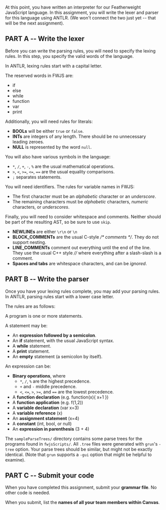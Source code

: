 At this point, you have written an interpreter for our Featherweight JavaScript language. In this assignment, you will write the lexer and parser for this language using ANTLR. (We won't connect the two just yet -- that will be the next assignment).


## PART A -- Write the lexer

Before you can write the parsing rules, you will need to specify the lexing rules.  In this step, you specify the valid words of the language.

In ANTLR, lexing rules start with a capital letter.

The reserved words in FWJS are:

* if
* else
* while
* function
* var
* print

Additionally, you will need rules for literals:

* **BOOLs** will be either `true` or `false`.
* **INTs** are integers of any length.  There should be no unnecessary leading zeroes.
* **NULL** is represented by the word `null`.

You will also have various symbols in the language:

* `*`, `/`, `+`, `-`, `%` are the usual mathematical operations.
* `>`, `<`, `>=`, `<=`, `==` are the usual equality comparisons.
* `;` separates statements.

You will need identifiers.  The rules for variable names in FWJS:

* The first character must be an _alphabetic_ character or an _underscore_.
* The remaining characters must be _alphabetic_ characters, _numeric_ characters, or _underscores_.

Finally, you will need to consider whitespace and comments.
Neither should be part of the resulting AST, so be sure to use `skip`.

* **NEWLINEs** are either `\r\n` or `\n`
* **BLOCK_COMMENTs** are the usual C-style _/* comments */_.  They do not support nesting.
* **LINE_COMMENTs** comment out everything until the end of the line.  They use the usual C++ style _//_ where everything after a slash-slash is a comment.
* **Spaces and tabs** are whitespace characters, and can be _ignored_.


## PART B -- Write the parser

Once you have your lexing rules complete, you may add your parsing rules. In ANTLR, parsing rules start with a lower case letter.

The rules are as follows:

A program is one or more statements.

A statement may be:

* An **expression followed by a semicolon**.
* An **if** statement, with the usual JavaScript syntax.
* A **while** statement.
* A **print** statement.
* An **empty** statement (a semicolon by itself).

An expression can be:

* **Binary operations**, where
    - `*`, `/`, `%` are the highest precedence.
    - `+` and `-` middle precedence.
    - `<`, `<=`, `>`, `>=`, and `==` are the lowest precedence.
* A **function declaration** (e.g. function(x){ x+1 })
* A **function application** (e.g. f(1,2))
* A **variable declaration** (var x=3)
* A **variable reference** (x)
* An **assignment statement** (x=4)
* A **constant** (int, bool, or null)
* An **expression in parenthesis** (3 + 4)

The `sampleParseTrees/` directory contains some parse trees for the programs found in `fwjsScripts/`.  All `.tree` files were generated with `grun`'s `-tree` option.  Your parse trees should be similar, but might not be exactly identical.  (Note that `grun` supports a `-gui` option that might be helpful to examine).


## PART C -- Submit your code

When you have completed this assignment, submit your **grammar file**.  No other code is needed.

When you submit, list the **names of all your team members within Canvas**.
